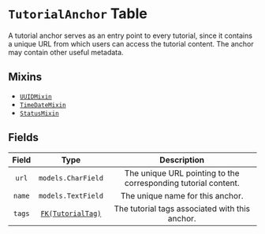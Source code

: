 # `TutorialAnchor` Table

A tutorial anchor serves as an entry point to every tutorial, since it contains a unique URL from which users can access the tutorial content. The anchor may contain other useful metadata. 

## Mixins

* [`UUIDMixin`](/RFCs/backend/database/mixins.md#UUIDMixin)
* [`TimeDateMixin`](/RFCs/backend/database/mixins.md#TimeDateMixin)
* [`StatusMixin`](/RFCs/backend/database/mixins.md#StatusMixin)

## Fields 

| Field  |                             Type                             |                         Description                          |
| :----: | :----------------------------------------------------------: | :----------------------------------------------------------: |
| `url`  |                      `models.CharField`                      | The unique URL pointing to the corresponding tutorial content. |
| `name` |                      `models.TextField`                      |               The unique name for this anchor.               |
| `tags` | [`FK(TutorialTag)`](/RFCs/backend/database/tutorial_related_tables/tag/tutorial_tag_table.md) |        The tutorial tags associated with this anchor.        |

